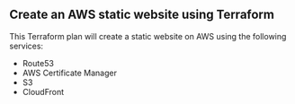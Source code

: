 ## Create an AWS static website using Terraform

This Terraform plan will create a static website on AWS using the following services:
- Route53
- AWS Certificate Manager
- S3
- CloudFront
